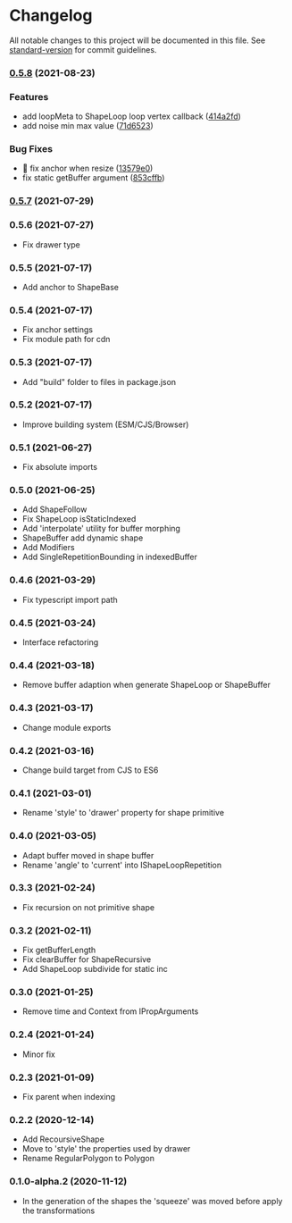 # Changelog

All notable changes to this project will be documented in this file. See [standard-version](https://github.com/conventional-changelog/standard-version) for commit guidelines.

### [0.5.8](https://github.com/urpflanze-org/core/compare/v0.5.7...v0.5.8) (2021-08-23)


### Features

* add loopMeta to ShapeLoop loop vertex callback ([414a2fd](https://github.com/urpflanze-org/core/commits/414a2fdcee146ee7017bd5b7c2784368c9cd8051))
* add noise min max value ([71d6523](https://github.com/urpflanze-org/core/commits/71d6523224772ba0c6e197b9c112a4a78740cfb4))


### Bug Fixes

* :bug: fix anchor when resize ([13579e0](https://github.com/urpflanze-org/core/commits/13579e0bc52051ab260cfdfa1de53c453029ea16))
* fix static getBuffer argument ([853cffb](https://github.com/urpflanze-org/core/commits/853cffb6134208cc3a99a4a2e246901f62a07068))

### [0.5.7](https://github.com/urpflanze-org/core/compare/v0.5.6...v0.5.7) (2021-07-29)

### 0.5.6 (2021-07-27)

- Fix drawer type

### 0.5.5 (2021-07-17)

- Add anchor to ShapeBase

### 0.5.4 (2021-07-17)

- Fix anchor settings
- Fix module path for cdn

### 0.5.3 (2021-07-17)

- Add "build" folder to files in package.json

### 0.5.2 (2021-07-17)

- Improve building system (ESM/CJS/Browser)

### 0.5.1 (2021-06-27)

- Fix absolute imports

### 0.5.0 (2021-06-25)

- Add ShapeFollow
- Fix ShapeLoop isStaticIndexed
- Add 'interpolate' utility for buffer morphing
- ShapeBuffer add dynamic shape
- Add Modifiers
- Add SingleRepetitionBounding in indexedBuffer

### 0.4.6 (2021-03-29)

- Fix typescript import path

### 0.4.5 (2021-03-24)

- Interface refactoring

### 0.4.4 (2021-03-18)

- Remove buffer adaption when generate ShapeLoop or ShapeBuffer

### 0.4.3 (2021-03-17)

- Change module exports

### 0.4.2 (2021-03-16)

- Change build target from CJS to ES6

### 0.4.1 (2021-03-01)

- Rename 'style' to 'drawer' property for shape primitive

### 0.4.0 (2021-03-05)

- Adapt buffer moved in shape buffer
- Rename 'angle' to 'current' into IShapeLoopRepetition

### 0.3.3 (2021-02-24)

- Fix recursion on not primitive shape

### 0.3.2 (2021-02-11)

- Fix getBufferLength
- Fix clearBuffer for ShapeRecursive
- Add ShapeLoop subdivide for static inc

### 0.3.0 (2021-01-25)

- Remove time and Context from IPropArguments

### 0.2.4 (2021-01-24)

- Minor fix

### 0.2.3 (2021-01-09)

- Fix parent when indexing

### 0.2.2 (2020-12-14)

- Add RecoursiveShape
- Move to 'style' the properties used by drawer
- Rename RegularPolygon to Polygon

### 0.1.0-alpha.2 (2020-11-12)

- In the generation of the shapes the 'squeeze' was moved before apply the transformations
